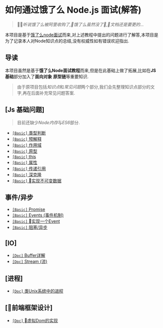 # 如何通过饿了么 Node.js 面试(解答)

> *听说饿了么被阿里收购了,饿了么虽然没了,文档还是要更的...*

本项目是基于[饿了么node面试](https://github.com/ElemeFE/node-interview)而来,对上述教程中提出的问题进行了解答,本项目是为了记录本人对Node知识点的总结,没有权威性如有错误欢迎指出.

## 导读

本项目虽然是基于**饿了么Node面试教程**而来,但是在此基础上做了拓展,比如在**JS基础**部分加入了**面向对象** **原型链**等重要知识.

> 由于原项目包括*知识点*和*常见问题*两个部分,我们会先整理知识点部分的文字,再在后面补充常见问题答案.

## [Js 基础问题]

> 目前还缺少*Node内存*与*ES6*部分.

* [`[Basic]` 类型判断](/JavaScript基础/JavaScript基本类型.md)
* [`[Basic]` 预解释](/JavaScript基础/javascript“预解释”.md)
* [`[Basic]` 作用域](/JavaScript基础/javascript“作用域与闭包“.md)
* [`[Basic]` 原型](/JavaScript基础/javascript原型.md)
* [`[Basic]` this](/JavaScript基础/javascript中的this.md)
* [`[Basic]` 属性](/JavaScript基础/javascript属性.md)
* [`[Basic]` 传递引用](/JavaScript基础/javascript按什么传递.md)    
* [`[Basic]` 深克隆](/JavaScript基础/javascript实现深克隆.md)
* [`[Basic]` 实现不可变数据](/JavaScript基础/JavaScript中的不可变数据.md)

## 事件/异步

* [`[Basic]` Promise](https://github.com/xieranmaya/blog/issues/3)
* [`[Basic]` Events (事件机制)](/异步/Event.md)
* [`[Basic]` 实现一个Event](/异步/如何实现一个Event.md)
* [`[Basic]` 阻塞/异步](/异步/异步机制.md)


## [IO]

* [`[Doc]` Buffer详解](/IO/Buffer.md)
* [`[Doc]` Stream (流)](/IO/stream.md)


## [进程]

* [`[Doc]` 类Unix系统中的进程](/Process/Unix-Process.md)

## [前端框架设计]

* [`[Doc]` 虚拟Dom的实现](/Framework/V-DOM.md)